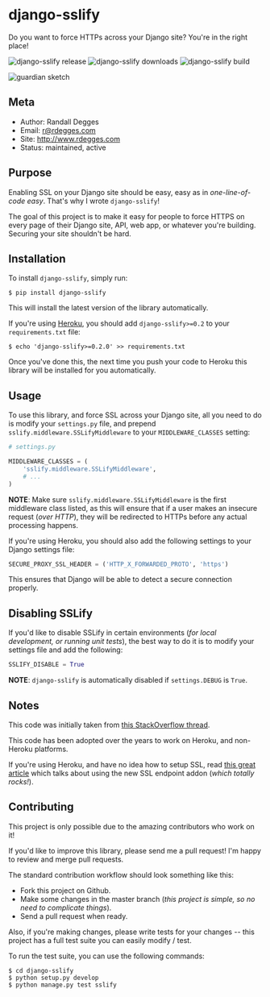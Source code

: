 # django-sslify

Do you want to force HTTPs across your Django site? You're in the right place!

![django-sslify release](http://img.shields.io/pypi/v/django-sslify.svg)
![django-sslify downloads](http://img.shields.io/pypi/dm/django-sslify.svg)
![django-sslify build](http://img.shields.io/travis/rdegges/django-sslify.svg)

![guardian sketch](https://github.com/rdegges/django-sslify/raw/master/assets/guardian-sketch.png)


## Meta

- Author: Randall Degges
- Email: r@rdegges.com
- Site: http://www.rdegges.com
- Status: maintained, active


## Purpose

Enabling SSL on your Django site should be easy, easy as in *one-line-of-code
easy*.  That's why I wrote `django-sslify`!

The goal of this project is to make it easy for people to force HTTPS on every
page of their Django site, API, web app, or whatever you're building.  Securing
your site shouldn't be hard.


## Installation

To install `django-sslify`, simply run:

```console
$ pip install django-sslify
```

This will install the latest version of the library automatically.

If you're using [Heroku](https://www.heroku.com/), you should add
`django-sslify>=0.2` to your `requirements.txt` file:

```console
$ echo 'django-sslify>=0.2.0' >> requirements.txt
```

Once you've done this, the next time you push your code to Heroku this library
will be installed for you automatically.


## Usage

To use this library, and force SSL across your Django site, all you need to do
is modify your `settings.py` file, and prepend
`sslify.middleware.SSLifyMiddleware` to your `MIDDLEWARE_CLASSES` setting:

```python
# settings.py

MIDDLEWARE_CLASSES = (
    'sslify.middleware.SSLifyMiddleware',
    # ...
)
```

**NOTE**: Make sure `sslify.middleware.SSLifyMiddleware` is the first
middleware class listed, as this will ensure that if a user makes an insecure
request (*over HTTP*), they will be redirected to HTTPs before any actual
processing happens.

If you're using Heroku, you should also add the following settings to your
Django settings file:

```python
SECURE_PROXY_SSL_HEADER = ('HTTP_X_FORWARDED_PROTO', 'https')
```

This ensures that Django will be able to detect a secure connection properly.


## Disabling SSLify

If you'd like to disable SSLify in certain environments (*for local development,
or running unit tests*), the best way to do it is to modify your settings file
and add the following:

``` python
SSLIFY_DISABLE = True
```

**NOTE**: `django-sslify` is automatically disabled if `settings.DEBUG` is `True`.


## Notes

This code was initially taken from
[this StackOverflow thread](http://stackoverflow.com/questions/8436666/how-to-make-python-on-heroku-https-only).

This code has been adopted over the years to work on Heroku, and non-Heroku
platforms.

If you're using Heroku, and have no idea how to setup SSL, read
[this great article](https://devcenter.heroku.com/articles/ssl-endpoint) which
talks about using the new SSL endpoint addon (*which totally rocks!*).


## Contributing

This project is only possible due to the amazing contributors who work on it!

If you'd like to improve this library, please send me a pull request! I'm happy
to review and merge pull requests.

The standard contribution workflow should look something like this:

- Fork this project on Github.
- Make some changes in the master branch (*this project is simple, so no need to
  complicate things*).
- Send a pull request when ready.

Also, if you're making changes, please write tests for your changes -- this
project has a full test suite you can easily modify / test.

To run the test suite, you can use the following commands:

```console
$ cd django-sslify
$ python setup.py develop
$ python manage.py test sslify
```
